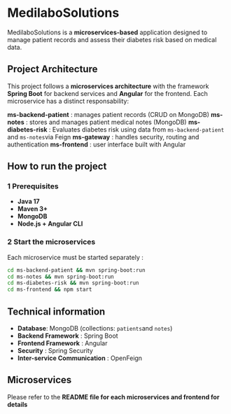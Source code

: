 # MedilaboSolutions

MedilaboSolutions is a **microservices-based** application designed to manage patient records and assess their diabetes risk based on medical data.


## Project Architecture

This project follows a **microservices architecture** with the framework **Spring Boot** for backend services and **Angular** for the frontend.
Each microservice has a distinct responsability:

**ms-backend-patient** : manages patient records (CRUD on MongoDB)
**ms-notes** : stores and manages patient medical notes (MongoDB)
**ms-diabetes-risk** : Evaluates diabetes risk using data from `ms-backend-patient` and `ms-notes`via Feign
**ms-gateway** : handles security, routing and authentication
**ms-frontend** : user interface built with Angular

## How to run the project

### 1 Prerequisites

- **Java 17**
- **Maven 3+**
- **MongoDB**
- **Node.js + Angular CLI**

### 2 Start the microservices

Each microservice must be started separately :
```bash
cd ms-backend-patient && mvn spring-boot:run
cd ms-notes && mvn spring-boot:run 
cd ms-diabetes-risk && mvn spring-boot:run 
cd ms-frontend && npm start
```
## Technical information

- **Database**: MongoDB (collections: `patients`and `notes`)
- **Backend Framework** : Spring Boot
- **Frontend Framework** : Angular 
- **Security** : Spring Security 
- **Inter-service Communication** : OpenFeign

## Microservices

Please refer to the **README file for each microservices and frontend for details** 